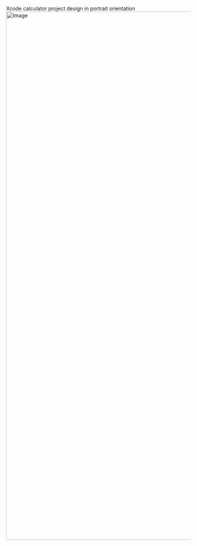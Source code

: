 Xcode calculator project design in portrait orientation
<img width="1440" alt="Image" src="https://github.com/user-attachments/assets/a6dbb4ba-775d-4fd4-95fd-0687fa3cc62a" />
